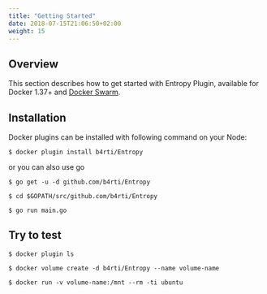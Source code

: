 ```yaml
---
title: "Getting Started"
date: 2018-07-15T21:06:50+02:00
weight: 15
---
```



## Overview

This section describes how to get started with Entropy Plugin, available for Docker 1.37+  and [Docker Swarm](https://docs.docker.com/engine/swarm/swarm-tutorial/create-swarm/).

## Installation

Docker plugins can be installed with following command on your Node:

```
$ docker plugin install b4rti/Entropy
```
or you can also use go 
```
$ go get -u -d github.com/b4rti/Entropy

$ cd $GOPATH/src/github.com/b4rti/Entropy

$ go run main.go
```


## Try to test

```
$ docker plugin ls

$ docker volume create -d b4rti/Entropy --name volume-name

$ docker run -v volume-name:/mnt --rm -ti ubuntu
```